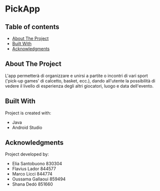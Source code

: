 # PickApp


## Table of contents
* [About The Project](#about-the-project)
* [Built With](#built-with)
* [Acknowledgments](#acknowledgments)


<!-- ABOUT THE PROJECT -->
## About The Project
L'app permetterà di organizzare e unirsi a partite o incontri di vari sport ('pick-up games' di
calcetto, basket, ecc.), dando all'utente la possibilità di vedere il livello di esperienza degli
altri giocatori, luogo e data dell'evento.


<!-- BUILT WITH -->
## Built With
Project is created with:
* Java
* Android Studio


<!-- ACKNOWLEDGMENTS -->
## Acknowledgments
Project developed by:
* Elia Santobuono 830304
* Flavius Lador 844577
* Marco Licci 844774
* Oussama Gallaoui 859494
* Shana Dedó 851660
